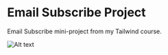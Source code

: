 # Email Subscribe Project

Email Subscribe mini-project from my Tailwind course.

![Alt text](images/email-subscribe.png)
